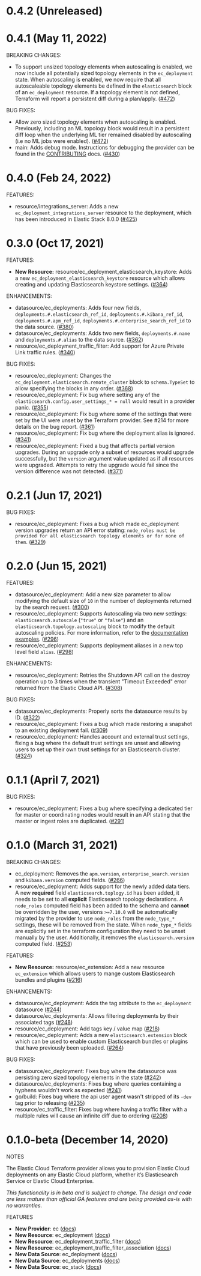 # 0.4.2 (Unreleased)

# 0.4.1 (May 11, 2022)

BREAKING CHANGES:

* To support unsized topology elements when autoscaling is enabled, we now include all potentially sized topology elements in the `ec_deployment` state.
When autoscaling is enabled, we now require that all autoscaleable topology elements be defined in the `elasticsearch` block of an `ec_deployment` resource.
If a topology element is not defined, Terraform will report a persistent diff during a plan/apply. ([#472](https://github.com/elastic/terraform-provider-ec/issues/472))

BUG FIXES:

* Allow zero sized topology elements when autoscaling is enabled. Previously, including an ML topology block would result in a persistent diff loop when the underlying ML tier remained disabled by autoscaling (i.e no ML jobs were enabled). ([#472](https://github.com/elastic/terraform-provider-ec/issues/472))
* main: Adds debug mode. Instructions for debugging the provider can be found in the [CONTRIBUTING](https://github.com/elastic/terraform-provider-ec/blob/master/CONTRIBUTING.md#debugging) docs. ([#430](https://github.com/elastic/terraform-provider-ec/issues/430))

# 0.4.0 (Feb 24, 2022)

FEATURES:

* resource/integrations_server: Adds a new `ec_deployment_integrations_server` resource to the deployment, which has been introduced in Elastic Stack 8.0.0 ([#425](https://github.com/elastic/terraform-provider-ec/issues/425))

# 0.3.0 (Oct 17, 2021)

FEATURES:

* **New Resource:** resource/ec_deployment_elasticsearch_keystore: Adds a new `ec_deployment_elasticsearch_keystore` resource which allows creating and updating Elasticsearch keystore settings. ([#364](https://github.com/elastic/terraform-provider-ec/issues/364))

ENHANCEMENTS:

* datasource/ec_deployments: Adds four new fields, `deployments.#.elasticsearch_ref_id`, `deployments.#.kibana_ref_id`, `deployments.#.apm_ref_id`, `deployments.#.enterprise_search_ref_id` to the data source. ([#380](https://github.com/elastic/terraform-provider-ec/issues/380))
* datasource/ec_deployments: Adds two new fields, `deployments.#.name` and `deployments.#.alias` to the data source. ([#362](https://github.com/elastic/terraform-provider-ec/issues/362))
* resource/ec_deployment_traffic_filter: Add support for Azure Private Link traffic rules. ([#340](https://github.com/elastic/terraform-provider-ec/issues/340))

BUG FIXES:

* resource/ec_deployment: Changes the `ec_deployment.elasticsearch.remote_cluster` block to `schema.TypeSet` to allow specifying the blocks in any order. ([#368](https://github.com/elastic/terraform-provider-ec/issues/368))
* resource/ec_deployment: Fix bug where setting any of the `elasticsearch.config.user_settings_* = null` would result in a provider panic. ([#355](https://github.com/elastic/terraform-provider-ec/issues/355))
* resource/ec_deployment: Fix bug where some of the settings that were set by the UI were unset by the Terraform provider. See #214 for more details on the bug report. ([#361](https://github.com/elastic/terraform-provider-ec/issues/361))
* resource/ec_deployment: Fix bug where the deployment alias is ignored. ([#341](https://github.com/elastic/terraform-provider-ec/issues/341))
* resource/ec_deployment: Fixed a bug that affects partial version upgrades. During an upgrade only a subset of resources would upgrade successfully, but the `version` argument value updated as if all resources were upgraded. Attempts to retry the upgrade would fail since the version difference was not detected. ([#371](https://github.com/elastic/terraform-provider-ec/issues/371))

# 0.2.1 (Jun 17, 2021)

BUG FIXES:

* resource/ec_deployment: Fixes a bug which made ec_deployment version upgrades return an API error stating: `node_roles must be provided for all elasticsearch topology elements or for none of them`. ([#329](https://github.com/elastic/terraform-provider-ec/issues/329))

# 0.2.0 (Jun 15, 2021)

FEATURES:

* datasource/ec_deployment: Add a new size parameter to allow modifying the default size of `10` in the number of deployments returned by the search request. ([#300](https://github.com/elastic/terraform-provider-ec/issues/300))
* resource/ec_deployment: Supports Autoscaling via two new settings: `elasticsearch.autoscale` (`"true"` or `"false"`) and an `elasticsearch.topology.autoscaling` block to modify the default autoscaling policies. For more information, refer to the [documentation examples](https://registry.terraform.io/providers/elastic/ec/latest/docs/resources/ec_deployment#example-usage). ([#296](https://github.com/elastic/terraform-provider-ec/issues/296))
* resource/ec_deployment: Supports deployment aliases in a new top level field `alias`. ([#298](https://github.com/elastic/terraform-provider-ec/issues/298))

ENHANCEMENTS:

* resource/ec_deployment: Retries the Shutdown API call on the destroy operation up to 3 times when the transient "Timeout Exceeded" error returned from the Elastic Cloud API. ([#308](https://github.com/elastic/terraform-provider-ec/issues/308))

BUG FIXES:

* datasource/ec_deployments: Properly sorts the datasource results by ID. ([#322](https://github.com/elastic/terraform-provider-ec/issues/322))
* resource/ec_deployment: Fixes a bug which made restoring a snapshot to an existing deployment fail. ([#309](https://github.com/elastic/terraform-provider-ec/issues/309))
* resource/ec_deployment: Handles account and external trust settings, fixing a bug where the default trust settings are unset and allowing users to set up their own trust settings for an Elasticsearch cluster. ([#324](https://github.com/elastic/terraform-provider-ec/issues/324))

# 0.1.1 (April 7, 2021)

BUG FIXES:

* resource/ec_deployment: Fixes a bug where specifying a dedicated tier for master or coordinating nodes would result in an API stating that the master or ingest roles are duplicated. ([#291](https://github.com/elastic/terraform-provider-ec/issues/291))

# 0.1.0 (March 31, 2021)

BREAKING CHANGES:

* ec_deployment: Removes the `apm.version`, `enterprise_search.version` and `kibana.version` computed fields. ([#266](https://github.com/elastic/terraform-provider-ec/issues/266))
* resource/ec_deployment: Adds support for the newly added data tiers. A new **required** field `elasticsearch.toplogy.id` has been added, it needs to be set to all **explicit** Elasticsearch topology declarations. A `node_roles` computed field has been added to the schema and **cannot** be overridden by the user, versions `>=7.10.0` will be automatically migrated by the provider to use `node_roles` from the `node_type_*` settings, these will be removed from the state. When `node_type_*` fields are explicitly set in the terraform configuration they need to be unset manually by the user. Additionally, it removes the `elasticsearch.version` computed field. ([#253](https://github.com/elastic/terraform-provider-ec/issues/253))

FEATURES:

* **New Resource:** resource/ec_extension: Add a new resource `ec_extension` which allows users to mange custom Elasticsearch bundles and plugins ([#216](https://github.com/elastic/terraform-provider-ec/issues/216))

ENHANCEMENTS:

* datasource/ec_deployment: Adds the tag attribute to the `ec_deployment` datasource ([#244](https://github.com/elastic/terraform-provider-ec/issues/244))
* datasource/ec_deployments: Allows filtering deployments by their associated tags ([#248](https://github.com/elastic/terraform-provider-ec/issues/248))
* resource/ec_deployment: Add tags key / value map ([#218](https://github.com/elastic/terraform-provider-ec/issues/218))
* resource/ec_deployment: Adds a new `elasticsearch.extension` block which can be used to enable custom Elasticsearch bundles or plugins that have previously been uploaded. ([#264](https://github.com/elastic/terraform-provider-ec/issues/264))

BUG FIXES:

* datasource/ec_deployment: Fixes bug where the datasource was persisting zero sized topology elements in the state ([#242](https://github.com/elastic/terraform-provider-ec/issues/242))
* datasource/ec_deployments: Fixes bug where queries containing a hyphens wouldn't work as expected ([#241](https://github.com/elastic/terraform-provider-ec/issues/241))
* go/build: Fixes bug where the api user agent wasn't stripped of its `-dev` tag prior to releasing ([#235](https://github.com/elastic/terraform-provider-ec/issues/235))
* resource/ec_traffic_filter: Fixes bug where having a traffic filter with a multiple rules will cause an infinite diff due to ordering ([#208](https://github.com/elastic/terraform-provider-ec/issues/208))

# 0.1.0-beta (December 14, 2020)

NOTES

The Elastic Cloud Terraform provider allows you to provision Elastic Cloud deployments on any Elastic Cloud platform, whether it’s Elasticsearch Service or Elastic Cloud Enterprise.

_This functionality is in beta and is subject to change. The design and code are less mature than official GA features and are being provided as-is with no warranties._

FEATURES

* **New Provider**: ec ([docs](https://registry.terraform.io/providers/elastic/ec/0.1.0-beta/docs))
* **New Resource**: ec_deployment ([docs](https://registry.terraform.io/providers/elastic/ec/latest/docs/resources/ec_deployment))
* **New Resource**: ec_deployment_traffic_filter ([docs](https://registry.terraform.io/providers/elastic/ec/latest/docs/resources/ec_deployment_traffic_filter))
* **New Resource**: ec_deployment_traffic_filter_association ([docs](https://registry.terraform.io/providers/elastic/ec/latest/docs/resources/ec_deployment_traffic_filter_association))
* **New Data Source**: ec_deployment ([docs](https://registry.terraform.io/providers/elastic/ec/latest/docs/data-sources/ec_deployment))
* **New Data Source**: ec_deployments ([docs](https://registry.terraform.io/providers/elastic/ec/latest/docs/data-sources/ec_deployments))
* **New Data Source**: ec_stack ([docs](https://registry.terraform.io/providers/elastic/ec/latest/docs/data-sources/ec_stack))
